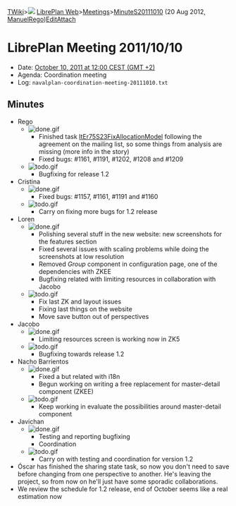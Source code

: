 [TWiki](Main_WebHome)&gt;![](/twiki/pub/TWiki/TWikiDocGraphics/web-bg-small.gif) [LibrePlan Web](LibrePlan_WebHome)&gt;[Meetings](LibrePlan_Meetings)&gt;[MinuteS20111010](LibrePlan_MinuteS20111010 "Topic revision: 2 (20 Aug 2012 - 09:52:58)") (20 Aug 2012, [ManuelRego](Main_ManuelRego))[Edit](LibrePlan_MinuteS20111010?t=1520343715 "Edit this topic text")[Attach](/twiki/bin/attach/LibrePlan/MinuteS20111010 "Attach an image or document to this topic")  

 LibrePlan Meeting 2011/10/10
=============================

-   Date: [October 10, 2011 at 12:00 CEST (GMT +2)](http://www.timeanddate.com/worldclock/fixedtime.html?day=10&month=10&year=2011&hour=12&min=0&sec=0&p1=48)
-   Agenda: Coordination meeting
-   Log: `navalplan-coordination-meeting-20111010.txt`

 Minutes
--------

-   Rego
    -   ![done.gif](/twiki/pub/TWiki/TWikiDocGraphics/done.gif)
        -   Finished task [ItEr75S23FixAllocationModel](LibrePlan_ItEr75S23FixAllocationModel) following the agreement on the mailing list, so some things from analysis are missing (more info in the story)
        -   Fixed bugs: \#1161, \#1191, \#1202, \#1208 and \#1209
    -   ![todo.gif](/twiki/pub/TWiki/TWikiDocGraphics/todo.gif)
        -   Bugfixing for release 1.2
-   Cristina
    -   ![done.gif](/twiki/pub/TWiki/TWikiDocGraphics/done.gif)
        -   Fixed bugs: \#1157, \#1161, \#1191 and \#1160
    -   ![todo.gif](/twiki/pub/TWiki/TWikiDocGraphics/todo.gif)
        -   Carry on fixing more bugs for 1.2 release
-   Loren
    -   ![done.gif](/twiki/pub/TWiki/TWikiDocGraphics/done.gif)
        -   Polishing several stuff in the new website: new screenshots for the features section
        -   Fixed several issues with scaling problems while doing the screenshots at low resolution
        -   Removed *Group* component in configuration page, one of the dependencies with ZKEE
        -   Bugfixing related with limiting resources in collaboration with Jacobo
    -   ![todo.gif](/twiki/pub/TWiki/TWikiDocGraphics/todo.gif)
        -   Fix last ZK and layout issues
        -   Fixing last things on the website
        -   Move save button out of perspectives
-   Jacobo
    -   ![done.gif](/twiki/pub/TWiki/TWikiDocGraphics/done.gif)
        -   Limiting resources screen is working now in ZK5
    -   ![todo.gif](/twiki/pub/TWiki/TWikiDocGraphics/todo.gif)
        -   Bugfixing towards release 1.2
-   Nacho Barrientos
    -   ![done.gif](/twiki/pub/TWiki/TWikiDocGraphics/done.gif)
        -   Fixed a but related with i18n
        -   Begun working on writing a free replacement for master-detail component (ZKEE)
    -   ![todo.gif](/twiki/pub/TWiki/TWikiDocGraphics/todo.gif)
        -   Keep working in evaluate the possibilities around master-detail component
-   Javichan
    -   ![done.gif](/twiki/pub/TWiki/TWikiDocGraphics/done.gif)
        -   Testing and reporting bugfixing
        -   Coordination
    -   ![todo.gif](/twiki/pub/TWiki/TWikiDocGraphics/todo.gif)
        -   Carry on with testing and coordination for version 1.2
-   Óscar has finished the sharing state task, so now you don't need to save before changing from one perspective to another. He's leaving the project, so from now on he'll just have some sporadic collaborations.
-   We review the schedule for 1.2 release, end of October seems like a real estimation now
